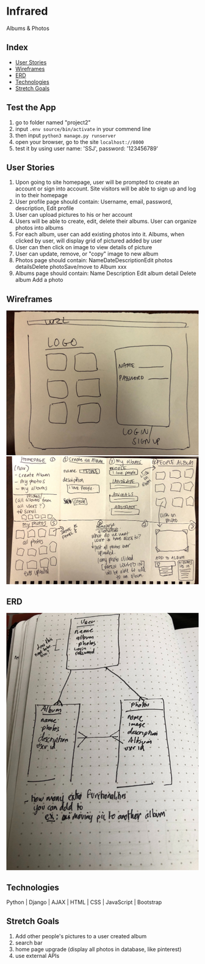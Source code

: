 # Infrared
Albums & Photos

## Index

* [User Stories](#User-Stories)
* [Wireframes](#Wireframes)
* [ERD](#ERD)
* [Technologies](#Technologies)
* [Stretch Goals](#Stretch-Goals)

## Test the App
1. go to folder named "project2"
2. input ```.env source/bin/activate``` in your commend line
3. then input ```python3 manage.py runserver```
4. open your browser, go to the site ```localhost://8000```
5. test it by using user name: 'SSJ', password: '123456789'

## User Stories
1. Upon going to site homepage, user will be prompted to create an account or sign into account. Site visitors will be able to sign up and log in to their homepage
2. User profile page should contain: Username, email, password, description, Edit profile
3. User can upload pictures to his or her account
4. Users will be able to create, edit, delete their albums. User can organize photos into albums
5. For each album, user can add existing photos into it. Albums, when clicked by user, will display grid of pictured added by user
6. User can then click on image to view details of picture
7. User can update, remove, or "copy" image to new album
8. Photos page should contain: NameDateDescriptionEdit photos detailsDelete photoSave/move to Album xxx
9. Albums page should contain: Name Description Edit album detail Delete album Add a photo

## Wireframes
![image](image/Image_from_iOS.jpg)
![image](image/project_2_wireframe.jpeg)

## ERD
![image](image/Image_from_iOS_copy.jpg)

## Technologies
Python | Django | AJAX | HTML | CSS | JavaScript | Bootstrap 

## Stretch Goals
1. Add other people's pictures to a user created album
2. search bar
3. home page upgrade (display all photos in database, like pinterest)
4. use external APIs
